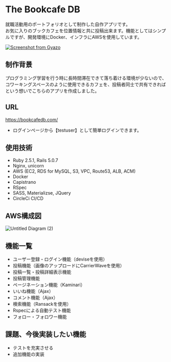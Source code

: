 # The Bookcafe DB

就職活動用のポートフォリオとして制作した自作アプリです。<br />
お気に入りのブックカフェを位置情報と共に投稿出来ます。機能としてはシンプルですが、開発環境にDocker、インフラにAWSを使用しています。

[![Screenshot from Gyazo](https://gyazo.com/48c6dd1ee90ac1522b1e4aba6adc8f4b/raw)](https://gyazo.com/48c6dd1ee90ac1522b1e4aba6adc8f4b)

## 制作背景

プログラミング学習を行う時に長時間滞在できて落ち着ける環境が少ないので、コワーキングスペースのように使用できるカフェを、投稿者同士で共有できればという想いでこちらのアプリを作成しました。



## URL
https://bookcafedb.com/

* ログインページから【testuser】として簡単ログインできます。

## 使用技術
* Ruby 2.5.1, Rails 5.0.7
* Nginx, unicorn
* AWS (EC2, RDS for MySQL, S3, VPC, Route53, ALB, ACM)
* Docker
* Capistrano
* RSpec
* SASS, Materializse, JQuery
* CircleCi CI/CD

## AWS構成図
![Untitled Diagram (2)](https://user-images.githubusercontent.com/54070896/77049390-5a46df00-6a0b-11ea-9533-b909b780166c.png)

## 機能一覧
* ユーザー登録・ログイン機能（deviseを使用）
* 投稿機能（画像のアップロードにCarrierWaveを使用）
* 投稿一覧・投稿詳細表示機能
* 投稿管理機能
* ページネーション機能（Kaminari）
* いいね機能（Ajax）
* コメント機能（Ajax）
* 検索機能（Ransackを使用）
* Rspecによる自動テスト機能
* フォロー・フォロワー機能

## 課題、今後実装したい機能
* テストを充実させる
* 追加機能の実装
